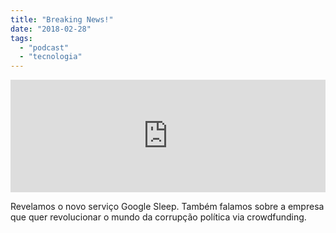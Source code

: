 ```yaml
---
title: "Breaking News!"
date: "2018-02-28"
tags: 
  - "podcast"
  - "tecnologia"
---
```


<iframe style="width: 100%; height: 180px;" src="https://anchor.fm/monoestereo/embed/episodes/Breaking-News-e149rq" width="100%" height="180px" frameborder="0" scrolling="no"></iframe>

Revelamos o novo serviço Google Sleep. Também falamos sobre a empresa que quer revolucionar o mundo da corrupção política via crowdfunding.
